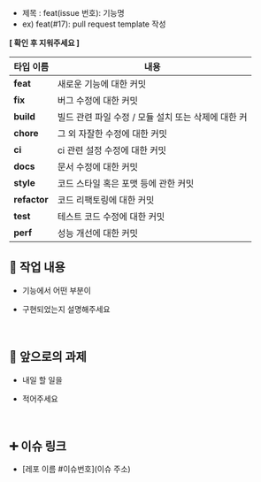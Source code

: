 - 제목 : feat(issue 번호): 기능명
- ex) 
feat(#17): pull request template 작성

**[ 확인 후 지워주세요 ]**

| 타입 이름     | 내용                               |
|-----------|----------------------------------|
| **feat**  | 새로운 기능에 대한 커밋                    |
| **fix**   | 	버그 수정에 대한 커밋                    |
| **build** | 	빌드 관련 파일 수정 / 모듈 설치 또는 삭제에 대한 커 |
| **chore** | 	그 외 자잘한 수정에 대한 커밋               |
| **ci**    | 	ci 관련 설정 수정에 대한 커밋              |
| **docs**  | 	문서 수정에 대한 커밋                    |
| **style** | 	코드 스타일 혹은 포맷 등에 관한 커밋           |
| **refactor** |	코드 리팩토링에 대한 커밋|
| **test**  |	테스트 코드 수정에 대한 커밋|
| **perf**  |	성능 개선에 대한 커밋|


## 🔎 작업 내용

- 기능에서 어떤 부분이

- 구현되었는지 설명해주세요


<br/>

## 🔧 앞으로의 과제

- 내일 할 일을

- 적어주세요

  <br/>

## ➕ 이슈 링크

- [레포 이름 #이슈번호](이슈 주소)

<br/>